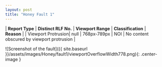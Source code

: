 ```yaml
---
layout: post
title: "Honey Fault 1"
---
```

| **Report Type** | **Distinct RLF No.** | **Viewport Range** | **Classification** | **Reason** |
| Viewport Protrusion| null | 768px-789px | NOI | No content obscured by viewport protrusion | 

![Screenshot of the fault]({{ site.baseurl }}/assets/images/Honey/fault1/viewportOverflowWidth778.png){: .center-image }